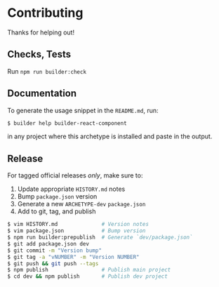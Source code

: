 Contributing
============

Thanks for helping out!

## Checks, Tests

Run `npm run builder:check`

## Documentation

To generate the usage snippet in the `README.md`, run:

```sh
$ builder help builder-react-component
```

in any project where this archetype is installed and paste in the output.

## Release

For tagged official releases _only_, make sure to:

1. Update appropriate `HISTORY.md` notes
2. Bump `package.json` version
3. Generate a new `ARCHETYPE-dev` `package.json`
4. Add to git, tag, and publish

```sh
$ vim HISTORY.md              # Version notes
$ vim package.json            # Bump version
$ npm run builder:prepublish  # Generate `dev/package.json`
$ git add package.json dev
$ git commit -m "Version bump"
$ git tag -a "vNUMBER" -m "Version NUMBER"
$ git push && git push --tags
$ npm publish                 # Publish main project
$ cd dev && npm publish       # Publish dev project
```
